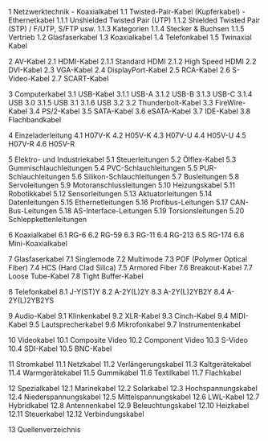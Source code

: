 1 Netzwerktechnik - Koaxialkabel
1.1 Twisted-Pair-Kabel (Kupferkabel) - Ethernetkabel
1.1.1 Unshielded Twisted Pair (UTP)
1.1.2 Shielded Twisted Pair (STP) / F/UTP, S/FTP usw.
1.1.3 Kategorien
1.1.4 Stecker & Buchsen
1.1.5 Vertrieb
1.2 Glasfaserkabel
1.3 Koaxialkabel
1.4 Telefonkabel
1.5 Twinaxial Kabel

2 AV-Kabel
2.1 HDMI-Kabel
2.1.1 Standard HDMI
2.1.2 High Speed HDMI
2.2 DVI-Kabel
2.3 VGA-Kabel
2.4 DisplayPort-Kabel
2.5 RCA-Kabel
2.6 S-Video-Kabel
2.7 SCART-Kabel

3 Computerkabel
3.1 USB-Kabel
3.1.1 USB-A
3.1.2 USB-B
3.1.3 USB-C
3.1.4 USB 3.0
3.1.5 USB 3.1
3.1.6 USB 3.2
3.2 Thunderbolt-Kabel
3.3 FireWire-Kabel
3.4 PS/2-Kabel
3.5 SATA-Kabel
3.6 eSATA-Kabel
3.7 IDE-Kabel
3.8 Flachbandkabel

4 Einzeladerleitung
4.1 H07V-K
4.2 H05V-K
4.3 H07V-U
4.4 H05V-U
4.5 H07V-R
4.6 H05V-R

5 Elektro- und Industriekabel
5.1 Steuerleitungen
5.2 Ölflex-Kabel
5.3 Gummischlauchleitungen
5.4 PVC-Schlauchleitungen
5.5 PUR-Schlauchleitungen
5.6 Silikon-Schlauchleitungen
5.7 Busleitungen
5.8 Servoleitungen
5.9 Motoranschlussleitungen
5.10 Heizungskabel
5.11 Robotikkabel
5.12 Sensorleitungen
5.13 Aktuatorleitungen
5.14 Datenleitungen
5.15 Ethernetleitungen
5.16 Profibus-Leitungen
5.17 CAN-Bus-Leitungen
5.18 AS-Interface-Leitungen
5.19 Torsionsleitungen
5.20 Schleppkettenleitungen

6 Koaxialkabel
6.1 RG-6
6.2 RG-59
6.3 RG-11
6.4 RG-213
6.5 RG-174
6.6 Mini-Koaxialkabel

7 Glasfaserkabel
7.1 Singlemode
7.2 Multimode
7.3 POF (Polymer Optical Fiber)
7.4 HCS (Hard Clad Silica)
7.5 Armored Fiber
7.6 Breakout-Kabel
7.7 Loose Tube-Kabel
7.8 Tight Buffer-Kabel

8 Telefonkabel
8.1 J-Y(ST)Y
8.2 A-2Y(L)2Y
8.3 A-2Y(L)2YB2Y
8.4 A-2Y(L)2YB2YS

9 Audio-Kabel
9.1 Klinkenkabel
9.2 XLR-Kabel
9.3 Cinch-Kabel
9.4 MIDI-Kabel
9.5 Lautsprecherkabel
9.6 Mikrofonkabel
9.7 Instrumentenkabel

10 Videokabel
10.1 Composite Video
10.2 Component Video
10.3 S-Video
10.4 SDI-Kabel
10.5 BNC-Kabel

11 Stromkabel
11.1 Netzkabel
11.2 Verlängerungskabel
11.3 Kaltgerätekabel
11.4 Warmgerätekabel
11.5 Gummikabel
11.6 Textilkabel
11.7 Flachkabel

12 Spezialkabel
12.1 Marinekabel
12.2 Solarkabel
12.3 Hochspannungskabel
12.4 Niederspannungskabel
12.5 Mittelspannungskabel
12.6 LWL-Kabel
12.7 Hybridkabel
12.8 Antennenkabel
12.9 Beleuchtungskabel
12.10 Heizkabel
12.11 Steuerkabel
12.12 Verbindungskabel

13 Quellenverzeichnis